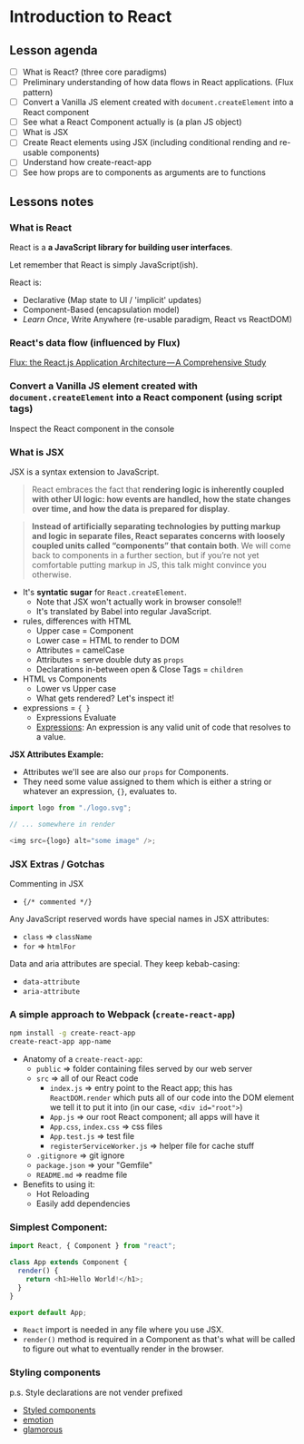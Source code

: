 # Introduction to React

## Lesson agenda

- [ ] What is React? (three core paradigms)
- [ ] Preliminary understanding of how data flows in React applications. (Flux pattern)
- [ ] Convert a Vanilla JS element created with `document.createElement` into a React component
- [ ] See what a React Component actually is (a plan JS object)
- [ ] What is JSX
- [ ] Create React elements using JSX (including conditional rending and re-usable components)
- [ ] Understand how create-react-app
- [ ] See how props are to components as arguments are to functions

## Lessons notes

### What is React

React is a **a JavaScript library for building user interfaces**.

Let remember that React is simply JavaScript(ish).

React is:

- Declarative (Map state to UI / 'implicit' updates)
- Component-Based (encapsulation model)
- _Learn Once_, Write Anywhere (re-usable paradigm, React vs ReactDOM)

### React's data flow (influenced by Flux)

[Flux: the React.js Application Architecture — A Comprehensive Study](https://medium.com/@cabot_solutions/flux-the-react-js-application-architecture-a-comprehensive-study-fd2585d06483)

### Convert a Vanilla JS element created with `document.createElement` into a React component (using script tags)

Inspect the React component in the console

### What is JSX

JSX is a syntax extension to JavaScript.

> React embraces the fact that **rendering logic is inherently coupled with other UI logic: how events are handled, how the state changes over time, and how the data is prepared for display**.

> **Instead of artificially separating technologies by putting markup and logic in separate files, React separates concerns with loosely coupled units called “components” that contain both**. We will come back to components in a further section, but if you’re not yet comfortable putting markup in JS, this talk might convince you otherwise.

- It's **syntatic sugar** for `React.createElement`.
  - Note that JSX won't actually work in browser console!!
  - It's translated by Babel into regular JavaScript.
- rules, differences with HTML
  - Upper case = Component
  - Lower case = HTML to render to DOM
  - Attributes = camelCase
  - Attributes = serve double duty as `props`
  - Declarations in-between open & Close Tags = `children`
- HTML vs Components
  - Lower vs Upper case
  - What gets rendered? Let's inspect it!
- expressions = `{ }`
  - Expressions Evaluate
  - [Expressions](https://developer.mozilla.org/en-US/docs/Web/JavaScript/Guide/Expressions_and_Operators#Expressions): An expression is any valid unit of code that resolves to a value.

**JSX Attributes Example:**

- Attributes we'll see are also our `props` for Components.
- They need some value assigned to them which is either a string or whatever an expression, `{}`, evaluates to.

```javascript
import logo from "./logo.svg";

// ... somewhere in render

<img src={logo} alt="some image" />;
```

### JSX Extras / Gotchas

Commenting in JSX

- `{/* commented */}`

Any JavaScript reserved words have special names in JSX attributes:

- `class` => `className`
- `for` => `htmlFor`

Data and aria attributes are special. They keep kebab-casing:

- `data-attribute`
- `aria-attribute`

### A simple approach to Webpack (`create-react-app`)

```sh
npm install -g create-react-app
create-react-app app-name
```

- Anatomy of a `create-react-app`:
  - `public` => folder containing files served by our web server
  - `src` => all of our React code
    - `index.js` => entry point to the React app; this has `ReactDOM.render` which puts all of our code into the DOM element we tell it to put it into (in our case, `<div id="root">`)
    - `App.js` => our root React component; all apps will have it
    - `App.css`, `index.css` => css files
    - `App.test.js` => test file
    - `registerServiceWorker.js` => helper file for cache stuff
  - `.gitignore` => git ignore
  - `package.json` => your "Gemfile"
  - `README.md` => readme file
- Benefits to using it:
  - Hot Reloading
  - Easily add dependencies

### Simplest Component:

```javascript
import React, { Component } from "react";

class App extends Component {
  render() {
    return <h1>Hello World!</h1>;
  }
}

export default App;
```

- `React` import is needed in any file where you use JSX.
- `render()` method is required in a Component as that's what will be called to figure out what to eventually render in the browser.

### Styling components

p.s. Style declarations are not vender prefixed

- [Styled components](https://www.styled-components.com/docs/basics)
- [emotion](https://emotion.sh/)
- [glamorous](https://glamorous.rocks/)
